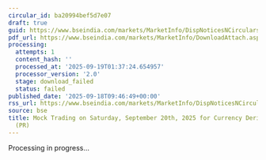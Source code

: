 ```yaml
---
circular_id: ba20994bef5d7e07
draft: true
guid: https://www.bseindia.com/markets/MarketInfo/DispNoticesNCirculars.aspx?Noticeid={EC0DB20E-B385-48ED-AC4C-5402890479DC}&noticeno=20250918-13&dt=09/18/2025&icount=13&totcount=63&flag=0
pdf_url: https://www.bseindia.com/markets/MarketInfo/DownloadAttach.aspx?id=20250918-13&attachedId=
processing:
  attempts: 1
  content_hash: ''
  processed_at: '2025-09-19T01:37:24.654957'
  processor_version: '2.0'
  stage: download_failed
  status: failed
published_date: '2025-09-18T09:46:49+00:00'
rss_url: https://www.bseindia.com/markets/MarketInfo/DispNoticesNCirculars.aspx?Noticeid={EC0DB20E-B385-48ED-AC4C-5402890479DC}&noticeno=20250918-13&dt=09/18/2025&icount=13&totcount=63&flag=0
source: bse
title: Mock Trading on Saturday, September 20th, 2025 for Currency Derivatives segment
  (PR)
---
```


Processing in progress...